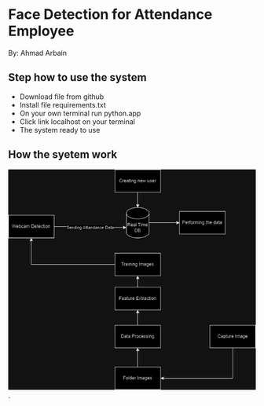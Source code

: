 # **Face Detection for Attendance Employee**

<p> By: Ahmad Arbain

## Step how to use the system
- Download file from github
- Install file requirements.txt
- On your own terminal run python.app
- Click link localhost on your terminal
- The system ready to use

## How the syetem work
![Illustration system](../Asset/Asset1.drawio.png).

 
